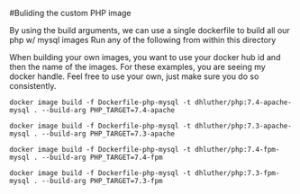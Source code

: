 #Buliding the custom PHP image

By using the build arguments, we can use a single dockerfile to build all our php w/ mysql images
Run any of the following from within this directory

When building your own images, you want to use your docker hub id and then the name of the images. For these examples,
you are seeing my docker handle. Feel free to use your own, just make sure you do so consistently.

```
docker image build -f Dockerfile-php-mysql -t dhluther/php:7.4-apache-mysql . --build-arg PHP_TARGET=7.4-apache

```
```
docker image build -f Dockerfile-php-mysql -t dhluther/php:7.3-apache-mysql . --build-arg PHP_TARGET=7.3-apache

```
```
docker image build -f Dockerfile-php-mysql -t dhluther/php:7.4-fpm-mysql . --build-arg PHP_TARGET=7.4-fpm

```
```
docker image build -f Dockerfile-php-mysql -t dhluther/php:7.3-fpm-mysql . --build-arg PHP_TARGET=7.3-fpm

```